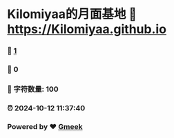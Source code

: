 # Kilomiyaa的月面基地 :link: https://Kilomiyaa.github.io 
### :page_facing_up: [1](https://Kilomiyaa.github.io/tag.html) 
### :speech_balloon: 0 
### :hibiscus: 字符数量: 100 
### :alarm_clock: 2024-10-12 11:37:40 
### Powered by :heart: [Gmeek](https://github.com/Meekdai/Gmeek)
